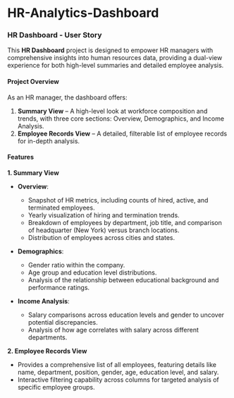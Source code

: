 # HR-Analytics-Dashboard

### HR Dashboard - User Story

This **HR Dashboard** project is designed to empower HR managers with comprehensive insights into human resources data, providing a dual-view experience for both high-level summaries and detailed employee analysis.

#### **Project Overview**
As an HR manager, the dashboard offers:
1. **Summary View** – A high-level look at workforce composition and trends, with three core sections: Overview, Demographics, and Income Analysis.
2. **Employee Records View** – A detailed, filterable list of employee records for in-depth analysis.

#### **Features**

**1. Summary View**

- **Overview**:  
  - Snapshot of HR metrics, including counts of hired, active, and terminated employees.
  - Yearly visualization of hiring and termination trends.
  - Breakdown of employees by department, job title, and comparison of headquarter (New York) versus branch locations.
  - Distribution of employees across cities and states.

- **Demographics**:
  - Gender ratio within the company.
  - Age group and education level distributions.
  - Analysis of the relationship between educational background and performance ratings.

- **Income Analysis**:
  - Salary comparisons across education levels and gender to uncover potential discrepancies.
  - Analysis of how age correlates with salary across different departments.

**2. Employee Records View**

- Provides a comprehensive list of all employees, featuring details like name, department, position, gender, age, education level, and salary.
- Interactive filtering capability across columns for targeted analysis of specific employee groups.

